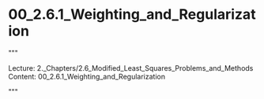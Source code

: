 # 00_2.6.1_Weighting_and_Regularization

"""

Lecture: 2._Chapters/2.6_Modified_Least_Squares_Problems_and_Methods
Content: 00_2.6.1_Weighting_and_Regularization

"""

